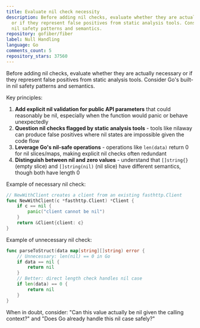 ```yaml
---
title: Evaluate nil check necessity
description: Before adding nil checks, evaluate whether they are actually necessary
  or if they represent false positives from static analysis tools. Consider Go's built-in
  nil safety patterns and semantics.
repository: gofiber/fiber
label: Null Handling
language: Go
comments_count: 5
repository_stars: 37560
---
```


Before adding nil checks, evaluate whether they are actually necessary or if they represent false positives from static analysis tools. Consider Go's built-in nil safety patterns and semantics.

Key principles:
1. **Add explicit nil validation for public API parameters** that could reasonably be nil, especially when the function would panic or behave unexpectedly
2. **Question nil checks flagged by static analysis tools** - tools like nilaway can produce false positives where nil states are impossible given the code flow
3. **Leverage Go's nil-safe operations** - operations like `len(data)` return 0 for nil slices/maps, making explicit nil checks often redundant
4. **Distinguish between nil and zero values** - understand that `[]string{}` (empty slice) and `[]string(nil)` (nil slice) have different semantics, though both have length 0

Example of necessary nil check:
```go
// NewWithClient creates a client from an existing fasthttp.Client
func NewWithClient(c *fasthttp.Client) *Client {
    if c == nil {
        panic("client cannot be nil")
    }
    return &Client{client: c}
}
```

Example of unnecessary nil check:
```go
func parseToStruct(data map[string][]string) error {
    // Unnecessary: len(nil) == 0 in Go
    if data == nil {
        return nil
    }
    // Better: direct length check handles nil case
    if len(data) == 0 {
        return nil
    }
}
```

When in doubt, consider: "Can this value actually be nil given the calling context?" and "Does Go already handle this nil case safely?"